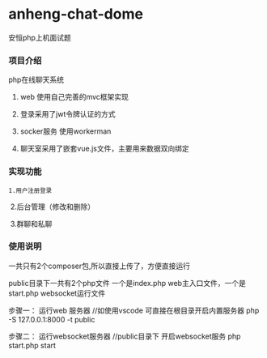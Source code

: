 # anheng-chat-dome
安恒php上机面试题



### 项目介绍

php在线聊天系统

1. web 使用自己完善的mvc框架实现

2. 登录采用了jwt令牌认证的方式

3. socker服务 使用workerman

4. 聊天室采用了嵌套vue.js文件，主要用来数据双向绑定


### 实现功能

    1.用户注册登录

​    2.后台管理（修改和删除）

​    3.群聊和私聊



### 使用说明

一共只有2个composer包,所以直接上传了，方便直接运行



public目录下一共有2个php文件 一个是index.php  web主入口文件，一个是start.php  websocket运行文件



步骤一： 运行web 服务器  //如使用vscode 可直接在根目录开启内置服务器  php -S 127.0.0.1:8000 -t public



步骤二： 运行websocket服务器   //public目录下 开启websocket服务 php start.php start